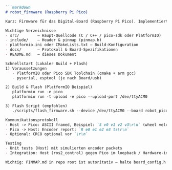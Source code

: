 
```markdown name=robot_firmware/README.md
```markdown
# robot_firmware (Raspberry Pi Pico)

Kurz: Firmware für das Digital‑Board (Raspberry Pi Pico). Implementiert Encoder‑Lesung, Motorsteuerung, Sicherheits‑Watchdog und das Host‑Protokoll (USB‑CDC oder UART). Optional: micro-ROS Client.

Wichtige Verzeichnisse
- src/        — Haupt‑Quellcode (C / C++ / pico-sdk oder PlatformIO)
- include/    — Header & pinmap (pinmap.h)
- platformio.ini oder CMakeLists.txt — Build-Konfiguration
- docs/       — Protokoll & Board‑Spezifikationen
- README.md   — dieses Dokument

Schnellstart (Lokaler Build + Flash)
1) Voraussetzungen
   - PlatformIO oder Pico SDK Toolchain (cmake + arm gcc)
   - pyserial, esptool (je nach Board/usb)

2) Build & Flash (PlatformIO Beispiel)
   platformio run -e pico
   platformio run -t upload -e pico --upload-port /dev/ttyACM0

3) Flash Script (empfohlen)
   ./scripts/flash_firmware.sh --device /dev/ttyACM0 --board robot_pico

Kommunikationsprotokoll
- Host -> Pico: ASCII framed, Beispiel: `S v0 v1 v2 v3\r\n` (wheel velocities in rad/s)
- Pico -> Host: Encoder report: `R e0 e1 e2 e3 ts\r\n`
- Optional: CRC8 optional vor `\r\n`

Testing
- Unit tests (Host) mit simulierten encoder packets
- Integration: Host (ros2_control) gegen Pico im loopback / Hardware-in-the-loop

Wichtig: PINMAP.md in repo root ist autoritativ — halte board_config.h synchron.